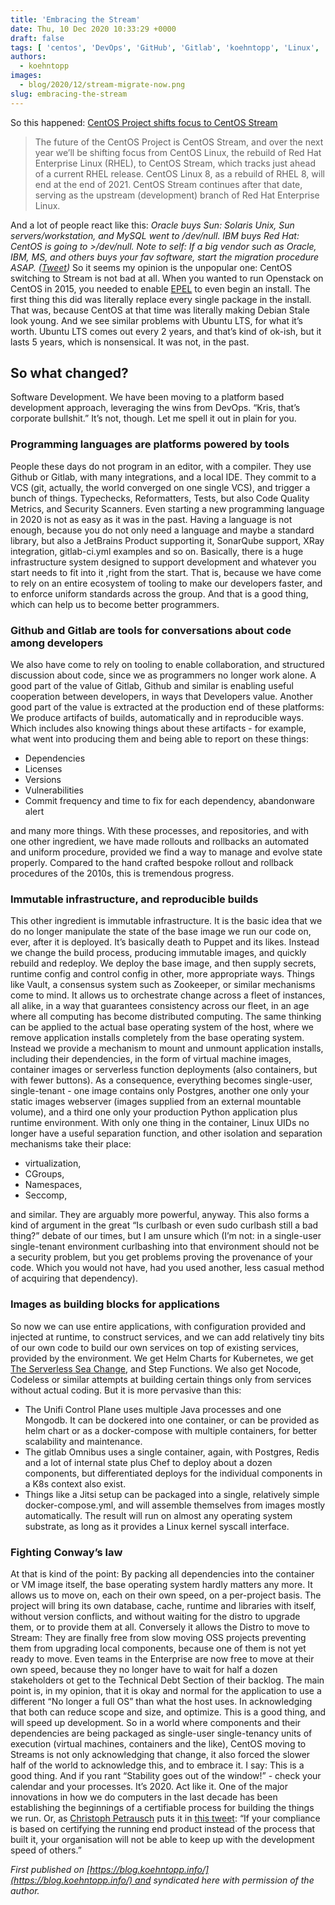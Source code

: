 ```yaml
---
title: 'Embracing the Stream'
date: Thu, 10 Dec 2020 10:33:29 +0000
draft: false
tags: [ 'centos', 'DevOps', 'GitHub', 'Gitlab', 'koehntopp', 'Linux', 'Open Source Databases', 'RedHat', 'Tools']
authors:
  - koehntopp
images:
  - blog/2020/12/stream-migrate-now.png
slug: embracing-the-stream
---
```


So this happened: [CentOS Project shifts focus to CentOS Stream](https://lists.centos.org/pipermail/centos-announce/2020-December/048208.html)

> The future of the CentOS Project is CentOS Stream, and over the next year we’ll be shifting focus from CentOS Linux, the rebuild of Red Hat Enterprise Linux (RHEL), to CentOS Stream, which tracks just ahead of a current RHEL release. CentOS Linux 8, as a rebuild of RHEL 8, will end at the end of 2021. CentOS Stream continues after that date, serving as the upstream (development) branch of Red Hat Enterprise Linux.

And a lot of people react like this: [](https://twitter.com/nixcraft/status/1336348208184741888) _Oracle buys Sun: Solaris Unix, Sun servers/workstation, and MySQL went to /dev/null. IBM buys Red Hat: CentOS is going to >/dev/null. Note to self: If a big vendor such as Oracle, IBM, MS, and others buys your fav software, start the migration procedure ASAP. ([Tweet](https://twitter.com/nixcraft/status/1336348208184741888))_ So it seems my opinion is the unpopular one: CentOS switching to Stream is not bad at all. When you wanted to run Openstack on CentOS in 2015, you needed to enable [EPEL](https://fedoraproject.org/wiki/EPEL) to even begin an install. The first thing this did was literally replace every single package in the install. That was, because CentOS at that time was literally making Debian Stale look young. And we see similar problems with Ubuntu LTS, for what it’s worth. Ubuntu LTS comes out every 2 years, and that’s kind of ok-ish, but it lasts 5 years, which is nonsensical. It was not, in the past.

So what changed?
----------------

Software Development. We have been moving to a platform based development approach, leveraging the wins from DevOps. “Kris, that’s corporate bullshit.” It’s not, though. Let me spell it out in plain for you.

### Programming languages are platforms powered by tools

People these days do not program in an editor, with a compiler. They use Github or Gitlab, with many integrations, and a local IDE. They commit to a VCS (git, actually, the world converged on one single VCS), and trigger a bunch of things. Typechecks, Reformatters, Tests, but also Code Quality Metrics, and Security Scanners. Even starting a new programming language in 2020 is not as easy as it was in the past. Having a language is not enough, because you do not only need a language and maybe a standard library, but also a JetBrains Product supporting it, SonarQube support, XRay integration, gitlab-ci.yml examples and so on. Basically, there is a huge infrastructure system designed to support development and whatever you start needs to fit into it ,right from the start. That is, because we have come to rely on an entire ecosystem of tooling to make our developers faster, and to enforce uniform standards across the group. And that is a good thing, which can help us to become better programmers.

### Github and Gitlab are tools for conversations about code among developers

We also have come to rely on tooling to enable collaboration, and structured discussion about code, since we as programmers no longer work alone. A good part of the value of Gitlab, Github and similar is enabling useful cooperation between developers, in ways that Developers value. Another good part of the value is extracted at the production end of these platforms: We produce artifacts of builds, automatically and in reproducible ways. Which includes also knowing things about these artifacts - for example, what went into producing them and being able to report on these things:

*   Dependencies
*   Licenses
*   Versions
*   Vulnerabilities
*   Commit frequency and time to fix for each dependency, abandonware alert

and many more things. With these processes, and repositories, and with one other ingredient, we have made rollouts and rollbacks an automated and uniform procedure, provided we find a way to manage and evolve state properly. Compared to the hand crafted bespoke rollout and rollback procedures of the 2010s, this is tremendous progress.

### Immutable infrastructure, and reproducible builds

This other ingredient is immutable infrastructure. It is the basic idea that we do no longer manipulate the state of the base image we run our code on, ever, after it is deployed. It’s basically death to Puppet and its likes. Instead we change the build process, producing immutable images, and quickly rebuild and redeploy. We deploy the base image, and then supply secrets, runtime config and control config in other, more appropriate ways. Things like Vault, a consensus system such as Zookeeper, or similar mechanisms come to mind. It allows us to orchestrate change across a fleet of instances, all alike, in a way that guarantees consistency across our fleet, in an age where all computing has become distributed computing. The same thinking can be applied to the actual base operating system of the host, where we remove application installs completely from the base operating system. Instead we provide a mechanism to mount and unmount application installs, including their dependencies, in the form of virtual machine images, container images or serverless function deployments (also containers, but with fewer buttons). As a consequence, everything becomes single-user, single-tenant - one image contains only Postgres, another one only your static images webserver (images supplied from an external mountable volume), and a third one only your production Python application plus runtime environment. With only one thing in the container, Linux UIDs no longer have a useful separation function, and other isolation and separation mechanisms take their place:

*   virtualization,
*   CGroups,
*   Namespaces,
*   Seccomp,

and similar. They are arguably more powerful, anyway. This also forms a kind of argument in the great “Is curlbash or even sudo curlbash still a bad thing?” debate of our times, but I am unsure which (I’m not: in a single-user single-tenant environment curlbashing into that environment should not be a security problem, but you get problems proving the provenance of your code. Which you would not have, had you used another, less casual method of acquiring that dependency).

### Images as building blocks for applications

So now we can use entire applications, with configuration provided and injected at runtime, to construct services, and we can add relatively tiny bits of our own code to build our own services on top of existing services, provided by the environment. We get Helm Charts for Kubernetes, we get [The Serverless Sea Change](https://www.infoq.com/articles/serverless-sea-change/), and Step Functions. We also get Nocode, Codeless or similar attempts at building certain things only from services without actual coding. But it is more pervasive than this:

*   The Unifi Control Plane uses multiple Java processes and one Mongodb. It can be dockered into one container, or can be provided as helm chart or as a docker-compose with multiple containers, for better scalability and maintenance.
*   The gitlab Omnibus uses a single container, again, with Postgres, Redis and a lot of internal state plus Chef to deploy about a dozen components, but differentiated deploys for the individual components in a K8s context also exist.
*   Things like a Jitsi setup can be packaged into a single, relatively simple docker-compose.yml, and will assemble themselves from images mostly automatically. The result will run on almost any operating system substrate, as long as it provides a Linux kernel syscall interface.

### Fighting Conway’s law

At that is kind of the point: By packing all dependencies into the container or VM image itself, the base operating system hardly matters any more. It allows us to move on, each on their own speed, on a per-project basis. The project will bring its own database, cache, runtime and libraries with itself, without version conflicts, and without waiting for the distro to upgrade them, or to provide them at all. Conversely it allows the Distro to move to Stream: They are finally free from slow moving OSS projects preventing them from upgrading local components, because one of them is not yet ready to move. Even teams in the Enterprise are now free to move at their own speed, because they no longer have to wait for half a dozen stakeholders ot get to the Technical Debt Section of their backlog. The main point is, in my opinion, that it is okay and normal for the application to use a different “No longer a full OS” than what the host uses. In acknowledging that both can reduce scope and size, and optimize. This is a good thing, and will speed up development. So in a world where components and their dependencies are being packaged as single-user single-tenancy units of execution (virtual machines, containers and the like), CentOS moving to Streams is not only acknowledging that change, it also forced the slower half of the world to acknowledge this, and to embrace it. I say: This is a good thing. And if you rant “Stability goes out of the window!” - check your calendar and your processes. It’s 2020. Act like it. One of the major innovations in how we do computers in the last decade has been establishing the beginnings of a certifiable process for building the things we run. Or, as [Christoph Petrausch](https://isotopp.github.io/Christoph%20Petrausch) puts it in [this tweet](https://twitter.com/hikhvar/status/1336608880013488130): “If your compliance is based on certifying the running end product instead of the process that built it, your organisation will not be able to keep up with the development speed of others.”  

_First published on [https://blog.koehntopp.info/](https://blog.koehntopp.info/) and syndicated here with permission of the author._